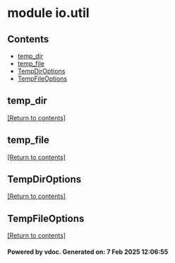 # module io.util


## Contents
- [temp_dir](#temp_dir)
- [temp_file](#temp_file)
- [TempDirOptions](#TempDirOptions)
- [TempFileOptions](#TempFileOptions)

## temp_dir
[[Return to contents]](#Contents)

## temp_file
[[Return to contents]](#Contents)

## TempDirOptions
[[Return to contents]](#Contents)

## TempFileOptions
[[Return to contents]](#Contents)

#### Powered by vdoc. Generated on: 7 Feb 2025 12:06:55

